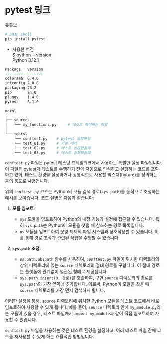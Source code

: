# pytest  [링크](https://docs.pytest.org/en/7.1.x/index.html)
[유튜브](https://youtu.be/cHYq1MRoyI0?t=983)
```bash  
# bash shell  
pip install pytest  
```
- 사용한 버전  
$ python --version  
Python 3.12.1  
```diff
Package   Version
--------- -------
colorama  0.4.6
iniconfig 2.0.0
packaging 23.2
pip       24.0
pluggy    1.4.0
pytest    8.1.0
```

```python  
main\
│
├── source\
│   └── my_functions.py     # 테스트 해야하는 파일
│
└── tests\
    └── conftest.py    # pytest 설정파일
    └── test_01.py     # 기본 예제  
    └── test_02.py     # 테스트 성공했을때
    └── test_03.py     # 테스트 실패했을때
```


`conftest.py` 파일은 pytest 테스팅 프레임워크에서 사용하는 특별한 설정 파일입니다. 이 파일은 pytest가 테스트를 수행하기 전에 자동으로 인식하고 실행하는 코드를 포함하고 있어, 테스트 환경을 설정하거나 공통적으로 사용할 픽스처(fixture)를 정의하는 등의 용도로 사용됩니다.

위의 `conftest.py` 코드는 Python의 모듈 검색 경로(`sys.path`)를 동적으로 조정하는 예시를 보여줍니다. 코드 설명은 다음과 같습니다:

1. **모듈 임포트**: 
   - `sys` 모듈을 임포트하여 Python의 내장 기능과 설정에 접근할 수 있습니다. 특히 `sys.path`는 Python이 모듈을 찾을 때 참조하는 경로 목록입니다.
   - `os` 모듈을 임포트하여 운영 체제의 파일 시스템과 상호작용할 수 있습니다. 이를 통해 경로 조작과 관련된 작업을 수행할 수 있습니다.

2. **`sys.path` 조정**:
   - `os.path.abspath` 함수를 사용하여, `conftest.py` 파일이 위치한 디렉토리의 상위 디렉토리에 있는 `source` 디렉토리의 절대 경로를 구합니다. 이 절대 경로는 플랫폼에 관계없이 일관된 형태로 제공됩니다.
   - `sys.path.insert(0, 경로)`를 호출하여, 구한 `source` 디렉토리의 경로를 `sys.path`의 가장 앞쪽에 추가합니다. 이로써, Python이 모듈을 찾을 때 `source` 디렉토리를 가장 먼저 검색하게 됩니다.

이러한 설정을 통해, `source` 디렉토리에 위치한 Python 모듈을 테스트 코드에서 바로 임포트하여 사용할 수 있게 됩니다. 예를 들어, `source` 디렉토리 안에 `my_module.py`라는 모듈이 있을 경우, 테스트 파일에서 `import my_module`과 같이 직접 임포트하여 사용할 수 있습니다.

`conftest.py` 파일을 사용하는 것은 테스트 환경을 설정하고, 여러 테스트 파일 간에 코드를 재사용할 수 있게 하는 효율적인 방법입니다.